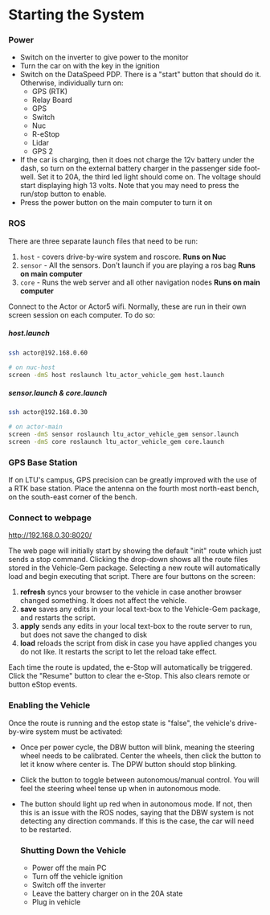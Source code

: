# Starting the System

### Power

- Switch on the inverter to give power to the monitor
- Turn the car on with the key in the ignition
- Switch on the DataSpeed PDP. There is a "start" button that should do it.
  Otherwise, individually turn on:
  - GPS (RTK)
  - Relay Board
  - GPS
  - Switch
  - Nuc
  - R-eStop
  - Lidar
  - GPS 2
- If the car is charging, then it does not charge the 12v battery under the
  dash, so turn on the external battery charger in the passenger side
  foot-well. Set it to 20A, the third led light should come on. The voltage 
  should start displaying high 13 volts. Note that you may need to press the
  run/stop button to enable.
- Press the power button on the main computer to turn it on

### ROS

There are three separate launch files that need to be run:

1. `host` - covers drive-by-wire system and roscore. **Runs on Nuc**
2. `sensor` - All the sensors. Don't launch if you are playing a ros bag **Runs
   on main computer** 
3. `core` - Runs the web server and all other navigation nodes **Runs on main
   computer**

Connect to the Actor or Actor5 wifi.
Normally, these are run in their own screen session on each computer. To do so:

##### host.launch

```bash
ssh actor@192.168.0.60

# on nuc-host
screen -dmS host roslaunch ltu_actor_vehicle_gem host.launch
```

##### sensor.launch & core.launch

```bash
ssh actor@192.168.0.30

# on actor-main
screen -dmS sensor roslaunch ltu_actor_vehicle_gem sensor.launch
screen -dmS core roslaunch ltu_actor_vehicle_gem core.launch
```

### GPS Base Station

If on LTU's campus, GPS precision can be greatly improved with the use of a RTK
base station. Place the antenna on the fourth most north-east bench, on the
south-east corner of the bench.

### Connect to webpage

<http://192.168.0.30:8020/>

The web page will initially start by showing the default "init" route which just
sends a stop command. Clicking the drop-down shows all the route files stored in
the Vehicle-Gem package. Selecting a new route will automatically load and
begin executing that script. There are four buttons on the screen:
1. **refresh** syncs your browser to the vehicle in case another browser changed
   something. It does not affect the vehicle.
2. **save** saves any edits in your local text-box to the Vehicle-Gem package,
   and restarts the script.
3. **apply** sends any edits in your local text-box to the route server to run,
   but does not save the changed to disk
4. **load** reloads the script from disk in case you have applied changes you do
   not like. It restarts the script to let the reload take effect.

Each time the route is updated, the e-Stop will automatically be triggered.
Click the "Resume" button to clear the e-Stop. This also clears remote or button
eStop events.

### Enabling the Vehicle

Once the route is running and the estop state is "false", the vehicle's
drive-by-wire system must be activated:
- Once per power cycle, the DBW button will blink, meaning the steering wheel
  needs to be calibrated. Center the wheels, then click the button to let it
  know where center is. The DPW button should stop blinking.
- Click the button to toggle between autonomous/manual control. You will feel
  the steering wheel tense up  when in autonomous mode.
- The button should light up red when in autonomous mode. If not, then this is
  an issue with the ROS nodes, saying that the DBW system is not detecting any
  direction commands. If this is the case, the car will need to be restarted.
  
  ### Shutting Down the Vehicle
  
  - Power off the main PC
  - Turn off the vehicle ignition
  - Switch off the inverter
  - Leave the battery charger on in the 20A state
  - Plug in vehicle
